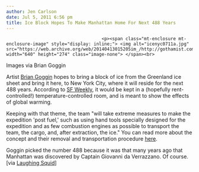 ```yaml
---
author: Jen Carlson
date: Jul 5, 2011 6:56 pm
title: Ice Block Hopes To Make Manhattan Home For Next 488 Years
---
```


	
										<p><span class="mt-enclosure mt-enclosure-image" style="display: inline;"> <img alt="icenyc0711a.jpg" src="https://web.archive.org/web/20140413015205im_/http://gothamist.com/attachments/arts_jen/icenyc0711a.jpg" width="640" height="274" class="image-none"> </span><br>
<span class="photo_caption">Images via Brian Goggin</span></p>

<p>Artist <a href="https://web.archive.org/web/20140413015205/http://www.metaphorm.org/ice/">Brian Goggin</a> hopes to bring a block of ice from the Greenland ice sheet and bring it here, to New York City, where it will reside for the next 488 years. According to <a href="https://web.archive.org/web/20140413015205/http://blogs.sfweekly.com/exhibitionist/2011/06/goggin_ice_project.php">SF Weekly</a>, it would be kept in a (hopefully rent-controlled!) temperature-controlled room, and is meant to show the effects of global warming. </p>

<p>Keeping with that theme, the team &quot;will take extreme measures to make the expedition &apos;post fuel,&apos; such as using hand tools specially designed for the expedition and as few combustion engines as possible to transport the team, the cargo, and, after extraction, the ice.&quot; You can read more about the concept and their removal and transportation procedure <a href="https://web.archive.org/web/20140413015205/http://www.metaphorm.org/ice/#ICEconcept">here</a>.</p>

<p>Goggin picked the number 488 because it was that many years ago that Manhattan was discovered by Captain Giovanni da Verrazzano. Of course. [via <a href="https://web.archive.org/web/20140413015205/http://laughingsquid.com/ice-a-project-to-bring-giant-ice-block-from-greenland-to-new-york-city">Laughing Squid</a>]</p>					
										
									
				